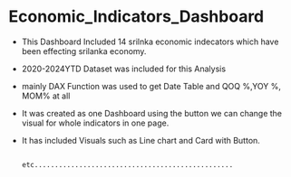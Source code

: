 # Economic_Indicators_Dashboard
* This Dashboard Included 14 srilnka economic indecators which have been effecting srilanka economy.
* 2020-2024YTD Dataset was included for this Analysis
* mainly DAX Function was used to get Date Table and QOQ %,YOY %, MOM% at all
* It was created as one Dashboard using the button we can change the visual for whole indicators in one page.
* It has included Visuals such as Line chart and Card with Button.

                                                                   etc.................................................
